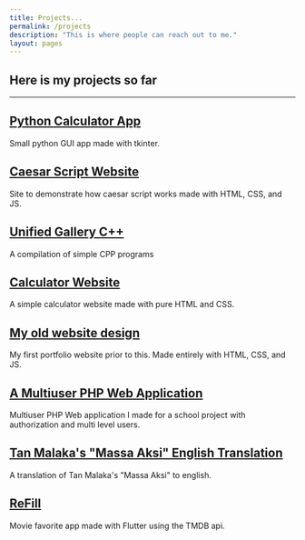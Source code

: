 ```yaml
---
title: Projects...
permalink: /projects
description: "This is where people can reach out to me."
layout: pages
---
```


## Here is my projects so far

---

## [Python Calculator App](https://github.com/eviepk12/calculator)

Small python GUI app made with tkinter.

## [Caesar Script Website]({{site.url}}/caesar-script-website/)

Site to demonstrate how caesar script works made with HTML, CSS, and JS.

## [Unified Gallery C++](https://onlinegdb.com/F1wAVc81A)

A compilation of simple CPP programs

## [Calculator Website]({{site.url}}/calculator-website/)

A simple calculator website made with pure HTML and CSS.

## [My old website design]({{site.url}}/archived-website/)

My first portfolio website prior to this. Made entirely with HTML, CSS, and JS.

## [A Multiuser PHP Web Application](https://github.com/eviepk12/multiuser-php)

Multiuser PHP Web application I made for a school project with authorization and multi level users.

## [Tan Malaka's "Massa Aksi" English Translation]({{site.url}}/tmk)

A translation of Tan Malaka's "Massa Aksi" to english.

## [ReFill](https://github.com/eviepk12/ReFill)

Movie favorite app made with Flutter using the TMDB api.
